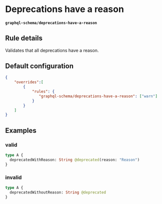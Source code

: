 # Deprecations have a reason
#### `graphql-schema/deprecations-have-a-reason`

## Rule details

Validates that all deprecations have a reason.

## Default configuration

```json
{
    "overrides":[
        {
            "rules": {
               "graphql-schema/deprecations-have-a-reason": ["warn"]
            }
        }
    ]
}
```

## Examples

### valid
```graphql
type A {
  deprecatedWithReason: String @deprecated(reason: "Reason")
}
```

### invalid
```graphql
type A {
  deprecatedWithoutReason: String @deprecated
}
```
